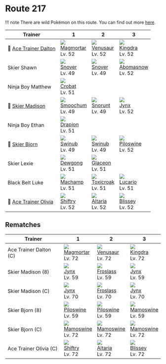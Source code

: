 # Route 217

!!! note
    There are wild Pokémon on this route. You can find out more [here](../../wild_pokemon/route_217/).


Trainer                                   | 1                                 | 2                                 | 3
---                                       | ---                               | ---                               | ---
:repeat: [Ace Trainer Dalton](#rematches) | ![][467]<br>[Magmortar]<br>Lv. 52 | ![][003]<br>[Venusaur]<br>Lv. 52  | ![][230]<br>[Kingdra]<br>Lv. 52
Skier Shawn                               | ![][459]<br>[Snover]<br>Lv. 49    | ![][459]<br>[Snover]<br>Lv. 49    | ![][460]<br>[Abomasnow]<br>Lv. 52
Ninja Boy Matthew                         | ![][169]<br>[Crobat]<br>Lv. 51    | &nbsp;                            | &nbsp;
:repeat: [Skier Madison](#rematches)      | ![][238]<br>[Smoochum]<br>Lv. 49  | ![][361]<br>[Snorunt]<br>Lv. 49   | ![][124]<br>[Jynx]<br>Lv. 52
Ninja Boy Ethan                           | ![][452]<br>[Drapion]<br>Lv. 51   | &nbsp;                            | &nbsp;
:repeat: [Skier Bjorn](#rematches)        | ![][220]<br>[Swinub]<br>Lv. 49    | ![][220]<br>[Swinub]<br>Lv. 49    | ![][221]<br>[Piloswine]<br>Lv. 52
Skier Lexie                               | ![][087]<br>[Dewgong]<br>Lv. 51   | ![][471]<br>[Glaceon]<br>Lv. 51   | &nbsp;
Black Belt Luke                           | ![][068]<br>[Machamp]<br>Lv. 51   | ![][454]<br>[Toxicroak]<br>Lv. 51 | ![][448]<br>[Lucario]<br>Lv. 51
:repeat: [Ace Trainer Olivia](#rematches) | ![][275]<br>[Shiftry]<br>Lv. 52   | ![][334]<br>[Altaria]<br>Lv. 52   | ![][242]<br>[Blissey]<br>Lv. 52

## Rematches

Trainer                | 1                                 | 2                                 | 3
---                    | ---                               | ---                               | ---
Ace Trainer Dalton (C) | ![][467]<br>[Magmortar]<br>Lv. 72 | ![][003]<br>[Venusaur]<br>Lv. 72  | ![][230]<br>[Kingdra]<br>Lv. 72
Skier Madison (8)      | ![][124]<br>[Jynx]<br>Lv. 59      | ![][478]<br>[Froslass]<br>Lv. 59  | ![][124]<br>[Jynx]<br>Lv. 59
Skier Madison (C)      | ![][124]<br>[Jynx]<br>Lv. 70      | ![][478]<br>[Froslass]<br>Lv. 70  | ![][124]<br>[Jynx]<br>Lv. 70
Skier Bjorn (8)        | ![][221]<br>[Piloswine]<br>Lv. 59 | ![][221]<br>[Piloswine]<br>Lv. 59 | ![][473]<br>[Mamoswine]<br>Lv. 59
Skier Bjorn (C)        | ![][473]<br>[Mamoswine]<br>Lv. 72 | ![][473]<br>[Mamoswine]<br>Lv. 72 | ![][473]<br>[Mamoswine]<br>Lv. 72
Ace Trainer Olivia (C) | ![][275]<br>[Shiftry]<br>Lv. 72   | ![][334]<br>[Altaria]<br>Lv. 72   | ![][242]<br>[Blissey]<br>Lv. 72

[Venusaur]: ../../pokemon_changes/003/
[Machamp]: ../../pokemon_changes/068/
[Dewgong]: ../../pokemon_changes/087/
[Jynx]: ../../pokemon_changes/124/
[Crobat]: ../../pokemon_changes/169/
[Swinub]: ../../pokemon_changes/220/
[Piloswine]: ../../pokemon_changes/221/
[Kingdra]: ../../pokemon_changes/230/
[Smoochum]: ../../pokemon_changes/238/
[Blissey]: ../../pokemon_changes/242/
[Shiftry]: ../../pokemon_changes/275/
[Altaria]: ../../pokemon_changes/334/
[Snorunt]: ../../pokemon_changes/361/
[Lucario]: ../../pokemon_changes/448/
[Drapion]: ../../pokemon_changes/452/
[Toxicroak]: ../../pokemon_changes/454/
[Snover]: ../../pokemon_changes/459/
[Abomasnow]: ../../pokemon_changes/460/
[Magmortar]: ../../pokemon_changes/467/
[Glaceon]: ../../pokemon_changes/471/
[Mamoswine]: ../../pokemon_changes/473/
[Froslass]: ../../pokemon_changes/478/
[003]: ../img/pokemon/003.png
[068]: ../img/pokemon/068.png
[087]: ../img/pokemon/087.png
[124]: ../img/pokemon/124.png
[169]: ../img/pokemon/169.png
[220]: ../img/pokemon/220.png
[221]: ../img/pokemon/221.png
[230]: ../img/pokemon/230.png
[238]: ../img/pokemon/238.png
[242]: ../img/pokemon/242.png
[275]: ../img/pokemon/275.png
[334]: ../img/pokemon/334.png
[361]: ../img/pokemon/361.png
[448]: ../img/pokemon/448.png
[452]: ../img/pokemon/452.png
[454]: ../img/pokemon/454.png
[459]: ../img/pokemon/459.png
[460]: ../img/pokemon/460.png
[467]: ../img/pokemon/467.png
[471]: ../img/pokemon/471.png
[473]: ../img/pokemon/473.png
[478]: ../img/pokemon/478.png
